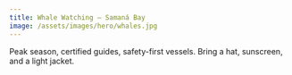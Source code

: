 ```yaml
---
title: Whale Watching – Samaná Bay
image: /assets/images/hero/whales.jpg
---
```


Peak season, certified guides, safety-first vessels. Bring a hat, sunscreen, and a light jacket.
